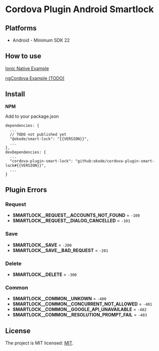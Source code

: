 # Cordova Plugin Android Smartlock

## Platforms

* Android - Minimum SDK 22


## How to use

[Ionic Native Example](https://github.com/NiklasMerz/fingerprint-aio-demo/tree/ionic-native)

[ngCordova Example (TODO)](https://github.com/TODO)


## Install

**NPM**

Add to your package.json

```
dependencies: {
  ...
  // TODO not published yet
  "@okode/smart-lock": "{{VERSION}}",
  ...
},
devDependencies: {
  ...
  "cordova-plugin-smart-lock": "github:okode/cordova-plugin-smart-lock#{{VERSION}}",
  ...
}

```


## Plugin Errors

### Request

- **SMARTLOCK__REQUEST__ACCOUNTS_NOT_FOUND** = `-100`
- **SMARTLOCK__REQUEST__DIALOG_CANCELLED** = `-101`
### Save
- **SMARTLOCK__SAVE** = `-200`
- **SMARTLOCK__SAVE__BAD_REQUEST** = `-201`
### Delete
- **SMARTLOCK__DELETE** = `-300`
### Common
- **SMARTLOCK__COMMON__UNKOWN** = `-400`
- **SMARTLOCK__COMMON__CONCURRENT_NOT_ALLOWED** = `-401`
- **SMARTLOCK__COMMON__GOOGLE_API_UNAVAILABLE** = `-402`
- **SMARTLOCK__COMMON__RESOLUTION_PROMPT_FAIL** = `-403`


## License

The project is MIT licensed: [MIT](https://opensource.org/licenses/MIT).

